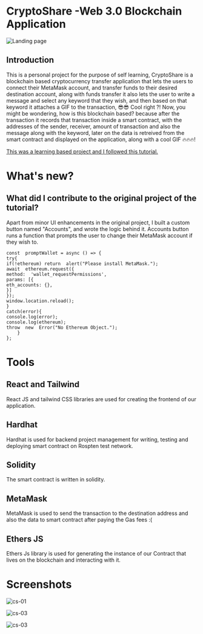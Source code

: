 # CryptoShare -Web 3.0 Blockchain Application 
![Landing page](https://i.postimg.cc/vTsPvc6L/Crypto-Share-00.png)

## Introduction

This is a personal project for the purpose of self learning, CryptoShare is a blockchain based cryptocurrency transfer application that lets the users to connect their
MetaMask account, and transfer funds to their desired destination account, along with funds transfer it also lets the user to write a message and select any keyword that they wish, and then based
on that keyword it attaches a GIF to the transaction, :sunglasses::sunglasses:
 Cool right ?!
Now, you might be wondering, how is this blockchain based? because after the transaction it records that transaction inside a smart contract, with the addresses of the sender, receiver, amount of transaction
and also the message along with the keyword, later on the data is retreived from the smart contract and displayed on the application, along with a cool GIF :fire::fire::fire:!


[This was a learning based project and I followed this tutorial.](https://www.youtube.com/watch?v=Wn_Kb3MR_cU&feature=youtu.be)

# What's new?
## What did I contribute to the original project of the tutorial?
Apart from minor UI enhancements in the original project, I built a custom button named "Accounts", and wrote the logic behind it.
Accounts button runs a function that prompts the user to change their MetaMask account if they wish to.

    const  promptWallet = async () => { 
    try{
    if(!ethereum) return  alert("Please install MetaMask.");
    await  ethereum.request({
    method:  'wallet_requestPermissions',
    params: [{
    eth_accounts: {},
    }]
    });
    window.location.reload();
    }
    catch(error){
    console.log(error);
    console.log(ethereum);
    throw  new  Error("No Ethereum Object.");
	    }
    };


# Tools

## React and Tailwind
React JS and tailwind CSS libraries are used for creating the frontend of our application.

## Hardhat
Hardhat is used for backend project management for writing, testing and deploying smart contract on Rospten test network.

## Solidity
The smart contract is written in solidity.

## MetaMask
MetaMask is used to send the transaction to the destination address and also the data to smart contract after paying the Gas fees :(

## Ethers JS
Ethers Js library is used for generating the instance of our Contract that lives on the blockchain and interacting with it.

# Screenshots
![cs-01](https://i.postimg.cc/mrQB6Pgp/Crypto-Share-05.png)

![cs-03](https://i.postimg.cc/g043R2bQ/Crypto-Share-03.png)

![cs-03](https://i.postimg.cc/q7mjrLqN/Crypto-Share-04.png)
